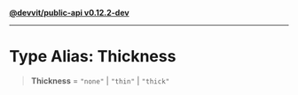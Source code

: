 [**@devvit/public-api v0.12.2-dev**](../../../../../../README.md)

---

# Type Alias: Thickness

> **Thickness** = `"none"` \| `"thin"` \| `"thick"`
